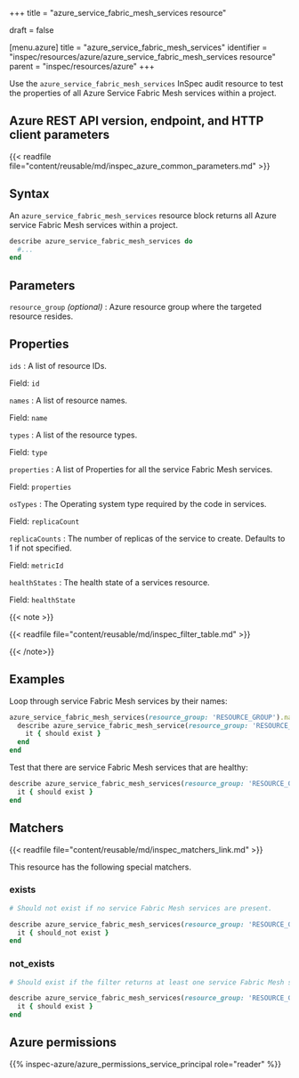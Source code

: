 +++
title = "azure_service_fabric_mesh_services resource"

draft = false


[menu.azure]
title = "azure_service_fabric_mesh_services"
identifier = "inspec/resources/azure/azure_service_fabric_mesh_services resource"
parent = "inspec/resources/azure"
+++

Use the `azure_service_fabric_mesh_services` InSpec audit resource to test the properties of all Azure Service Fabric Mesh services within a project.

## Azure REST API version, endpoint, and HTTP client parameters

{{< readfile file="content/reusable/md/inspec_azure_common_parameters.md" >}}

## Syntax

An `azure_service_fabric_mesh_services` resource block returns all Azure service Fabric Mesh services within a project.

```ruby
describe azure_service_fabric_mesh_services do
  #...
end
```

## Parameters

`resource_group` _(optional)_
: Azure resource group where the targeted resource resides.

## Properties

`ids`
: A list of resource IDs.

  Field: `id`

`names`
: A list of resource names.

  Field: `name`

`types`
: A list of the resource types.

  Field: `type`

`properties`
: A list of Properties for all the service Fabric Mesh services.

  Field: `properties`

`osTypes`
: The Operating system type required by the code in services.

  Field: `replicaCount`

`replicaCounts`
: The number of replicas of the service to create. Defaults to 1 if not specified.

  Field: `metricId`

`healthStates`
: The health state of a services resource.

  Field: `healthState`

{{< note >}}

{{< readfile file="content/reusable/md/inspec_filter_table.md" >}}

{{< /note>}}

## Examples

Loop through service Fabric Mesh services by their names:

```ruby
azure_service_fabric_mesh_services(resource_group: 'RESOURCE_GROUP').names.each do |name|
  describe azure_service_fabric_mesh_service(resource_group: 'RESOURCE_GROUP', name: name) do
    it { should exist }
  end
end
```

Test that there are service Fabric Mesh services that are healthy:

```ruby
describe azure_service_fabric_mesh_services(resource_group: 'RESOURCE_GROUP').where(replicaCounts: 2) do
  it { should exist }
end
```

## Matchers

{{< readfile file="content/reusable/md/inspec_matchers_link.md" >}}

This resource has the following special matchers.

### exists

```ruby
# Should not exist if no service Fabric Mesh services are present.

describe azure_service_fabric_mesh_services(resource_group: 'RESOURCE_GROUP') do
  it { should_not exist }
end
```

### not_exists

```ruby
# Should exist if the filter returns at least one service Fabric Mesh services.

describe azure_service_fabric_mesh_services(resource_group: 'RESOURCE_GROUP') do
  it { should exist }
end
```

## Azure permissions

{{% inspec-azure/azure_permissions_service_principal role="reader" %}}
